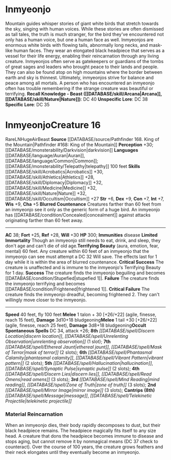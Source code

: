 ﻿---
ac: '38'
alignment: LN
all_resistance: null
burrow_speed: null
charisma: '+5'
climb_speed: null
constitution: '+7'
creature_ability:
- Blurred Countenance
- Limited Immortality
- Terrifying Beauty
creature_family: null
dexterity: '+9'
element: Air
fly_speed: '100'
fortitude: '+25'
hardness: null
hp: '300'
id: '1414'
immunity:
- '[[DATABASE/trait/Disease|disease]]'
intelligence: '+7'
land_speed: '40'
language:
- '[[DATABASE/language/Auran|Auran]]'
- '[[DATABASE/language/Common|Common]] ; [[DATABASE/monsterability/Telepathy|telepathy]]
  100 feet'
level: '16'
max_speed: '100'
name: Inmyeonjo
perception: '+30'
rarity: Rare
reflex: '+28'
resistance: null
rus_type_level: null
school: null
sense:
- '[[DATABASE/monsterability/Darkvision|darkvision]]'
size: Huge
skill:
- '[[DATABASE/skill/Acrobatics|Acrobatics]] +30'
- '[[DATABASE/skill/Athletics|Athletics]] +28'
- '[[DATABASE/skill/Diplomacy|Diplomacy]] +32'
- '[[DATABASE/skill/Medicine|Medicine]] +32'
- '[[DATABASE/skill/Nature|Nature]] +32'
- '[[DATABASE/skill/Occultism|Occultism]] +27'
source: '[[DATABASE/source/Pathfinder 168. King of the Mountain|Pathfinder #168: King
  of the Mountain]]'
speed:
- 40 feet
- fly 100 feet
spell:
- '[[DATABASE/spell/Discern Lies|Discern Lies]]'
- '[[DATABASE/spell/Discern Location|DiscernLocation]]'
- '[[DATABASE/spell/Ethereal Jaunt|Ethereal Jaunt]]'
- '[[DATABASE/spell/Hallucination|Hallucination]]'
- '[[DATABASE/spell/Mask of Terror|Mask of Terror]]'
- '[[DATABASE/spell/Message|Message]]'
- '[[DATABASE/spell/Mind Reading|Mind Reading]]'
- '[[DATABASE/spell/Mirror Image|Mirror Image]]'
- '[[DATABASE/spell/Phantasmal Calamity|Phantasmal Calamity]]'
- '[[DATABASE/spell/Read Omens|Read Omens]]'
- '[[DATABASE/spell/Synaptic Pulse|Synaptic Pulse]]'
- '[[DATABASE/spell/Telekinetic Projectile|Telekinetic Projectile]]'
- '[[DATABASE/spell/Unrelenting Observation|Unrelenting Observation]]'
- '[[DATABASE/spell/Vibrant Pattern|Vibrant Pattern]]'
- '[[DATABASE/spell/Zone of Truth|Zone of Truth]]'
strength: '+6'
strength_req: '6'
strongest_save:
- Will
swim_speed: null
trait:
- '[[DATABASE/trait/Air|Air]]'
- '[[DATABASE/trait/Beast|Beast]]'
- '[[DATABASE/trait/Rare|Rare]]'
type: Creature
vision: Darkvision
weakest_save:
- Fortitude
weakness: null
will: '+30'
wisdom: '+9'

---
# Inmyeonjo

Mountain guides whisper stories of giant white birds that stretch towards the sky, singing with human voices. While these stories are often dismissed as tall tales, the truth is much stranger, for the bird they've encountered not only has a human voice, but one a human face as well. Inmyeonjos are enormous white birds with flowing tails, abnormally long necks, and mask-like human faces. They wear an elongated black headpiece that serves as a vessel for their life energy, enabling their reincarnation through any living creature.
 Inmyeonjos often serve as gatekeepers or guardians of the tombs of great sages and leaders who brought peace to their lands and people. They can also be found atop on high mountains where the border between earth and sky is thinnest. Ultimately, inmyeonjos strive for balance and peace among all mortals. A person who has encountered an inmyeonjo often has trouble remembering if the strange creature was beautiful or terrifying.
**Recall Knowledge - Beast ([[DATABASE/skill/Arcana|Arcana]], [[DATABASE/skill/Nature|Nature]])**: DC 40
**Unspecific Lore**: DC 38
**Specific Lore**: DC 35

# Inmyeonjo<span class="item-type">Creature 16</span>

<span class="trait-rare item-trait">Rare</span><span class="trait-alignment item-trait">LN</span><span class="trait-size item-trait">Huge</span><span class="item-trait">Air</span><span class="item-trait">Beast</span>
**Source** [[DATABASE/source/Pathfinder 168. King of the Mountain|Pathfinder #168: King of the Mountain]]
**Perception** +30; [[DATABASE/monsterability/Darkvision|darkvision]]
**Languages** [[DATABASE/language/Auran|Auran]], [[DATABASE/language/Common|Common]]; [[DATABASE/monsterability/Telepathy|telepathy]] 100 feet
**Skills** [[DATABASE/skill/Acrobatics|Acrobatics]] +30, [[DATABASE/skill/Athletics|Athletics]] +28, [[DATABASE/skill/Diplomacy|Diplomacy]] +32, [[DATABASE/skill/Medicine|Medicine]] +32, [[DATABASE/skill/Nature|Nature]] +32, [[DATABASE/skill/Occultism|Occultism]] +27
**Str** +6, **Dex** +9, **Con** +7, **Int** +7, **Wis** +9, **Cha** +5
**Blurred Countenance** Creatures farther than 60 feet from an inmyeonjo see it only as the generic form of a huge bird. An inmyeonjo has [[DATABASE/condition/Concealed|concealment]] against attacks originating farther than 60 feet away.

---
**AC** 38; **Fort** +25, **Ref** +28, **Will** +30
**HP** 300; **Immunities** disease
<span class="in-box-ability">**Limited Immortality** Though an inmyeonjo still needs to eat, drink, and sleep, they don't age and can't die of old age.</span><span class="in-box-ability">**Terrifying Beauty** (aura, emotion, fear, mental) 60 feet. Any creature within 60 feet of an inmyeonjo that the inmyeonjo can see must attempt a DC 32 Will save. The effects last for 1 day while it is within the area of blurred countenance. </span><span class="in-box-ability">**Critical Success** The creature is unaffected and is immune to the inmyeonjo's Terrifying Beauty for 1 day. </span><span class="in-box-ability">**Success** The creature finds the inmyeonjo beguiling and becomes [[DATABASE/condition/Stupefied|stupefied 1]]. </span><span class="in-box-ability">**Failure** The creature finds the inmyeonjo terrifying and becomes [[DATABASE/condition/Frightened|frightened 1]]. </span><span class="in-box-ability">**Critical Failure** The creature finds the inmyeonjo dreadful, becoming frightened 2. They can't willingly move closer to the inmyeonjo.</span>

---
**Speed** 40 feet, fly 100 feet
<span class="in-box-ability">**Melee** <span class="action-icon">1</span> talon + 30 [+26/+22] (agile, finesse, reach 15 feet), **Damage** 3d10+18 bludgeoning</span><span class="in-box-ability">**Melee** <span class="action-icon">1</span> tail +30 [+26/+22] (agile, finesse, reach 25 feet), **Damage** 3d8+18 bludgeoning</span>**Occult Spontaneous Spells** DC 34, attack +26; **8th** _[[DATABASE/spell/Discern Location|discern location]]_, _[[DATABASE/spell/Unrelenting Observation|unrelenting observation]]_ (1 slot); **7th** _[[DATABASE/spell/Ethereal Jaunt|ethereal jaunt]]_, _[[DATABASE/spell/Mask of Terror|mask of terror]]_ (2 slots); **6th** _[[DATABASE/spell/Phantasmal Calamity|phantasmal calamity]]_, _[[DATABASE/spell/Vibrant Pattern|vibrant pattern]]_ (2 slots); **5th** _[[DATABASE/spell/Hallucination|hallucination]]_, _[[DATABASE/spell/Synaptic Pulse|synaptic pulse]]_ (2 slots); **4th** _[[DATABASE/spell/Discern Lies|discern lies]]_, _[[DATABASE/spell/Read Omens|read omens]]_ (3 slots); **3rd** _[[DATABASE/spell/Mind Reading|mind reading]]_, _[[DATABASE/spell/Zone of Truth|zone of truth]]_ (3 slots); **2nd** _[[DATABASE/spell/Mirror Image|mirror image]]_ (3 slots); **Cantrips** **(8th)** _[[DATABASE/spell/Message|message]]_, _[[DATABASE/spell/Telekinetic Projectile|telekinetic projectile]]_

###  Material Reincarnation

When an inmyeonjo dies, their body rapidly decomposes to dust, but their black headpiece remains. The headpiece magically fits itself to any size head. A creature that dons the headpiece becomes immune to disease and stops aging, but cannot remove it by nonmagical means (DC 37 check to counteract). Over the course of 100 years, the creature grows feathers and their neck elongates until they eventually become an inmyeonjo.